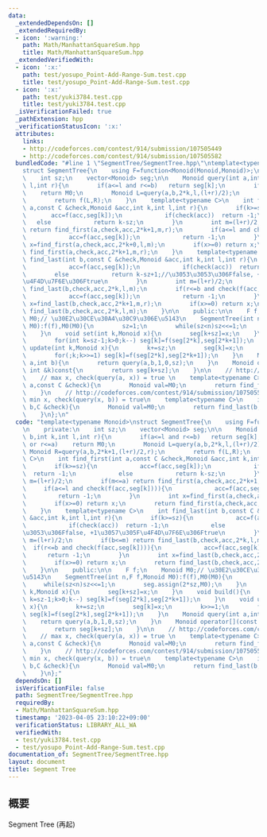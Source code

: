 ```yaml
---
data:
  _extendedDependsOn: []
  _extendedRequiredBy:
  - icon: ':warning:'
    path: Math/ManhattanSquareSum.hpp
    title: Math/ManhattanSquareSum.hpp
  _extendedVerifiedWith:
  - icon: ':x:'
    path: test/yosupo_Point-Add-Range-Sum.test.cpp
    title: test/yosupo_Point-Add-Range-Sum.test.cpp
  - icon: ':x:'
    path: test/yuki3784.test.cpp
    title: test/yuki3784.test.cpp
  _isVerificationFailed: true
  _pathExtension: hpp
  _verificationStatusIcon: ':x:'
  attributes:
    links:
    - http://codeforces.com/contest/914/submission/107505449
    - http://codeforces.com/contest/914/submission/107505582
  bundledCode: "#line 1 \"SegmentTree/SegmentTree.hpp\"\ntemplate<typename Monoid>\n\
    struct SegmentTree{\n    using F=function<Monoid(Monoid,Monoid)>;\n\n    private:\n\
    \    int sz;\n    vector<Monoid> seg;\n\n    Monoid query(int a,int b,int k,int\
    \ l,int r){\n        if(a<=l and r<=b)   return seg[k];\n        if(b<=l or r<=a)\
    \    return M0;\n        Monoid L=query(a,b,2*k,l,(l+r)/2);\n        Monoid R=query(a,b,2*k+1,(l+r)/2,r);\n\
    \        return f(L,R);\n    }\n    template<typename C>\n    int find_first(int\
    \ a,const C &check,Monoid &acc,int k,int l,int r){\n        if(k>=sz){\n     \
    \       acc=f(acc,seg[k]);\n            if(check(acc))  return -1;\n         \
    \   else            return k-sz;\n        }\n        int m=(l+r)/2;\n        if(m<=a)\
    \ return find_first(a,check,acc,2*k+1,m,r);\n        if(a<=l and check(f(acc,seg[k]))){\n\
    \            acc=f(acc,seg[k]);\n            return -1;\n        }\n        int\
    \ x=find_first(a,check,acc,2*k+0,l,m);\n        if(x>=0) return x;\n        return\
    \ find_first(a,check,acc,2*k+1,m,r);\n    }\n    template<typename C>\n    int\
    \ find_last(int b,const C &check,Monoid &acc,int k,int l,int r){\n        if(k>=sz){\n\
    \            acc=f(acc,seg[k]);\n            if(check(acc))  return -1;\n    \
    \        else            return k-sz+1;//\u3053\u3053\u306Ffalse, +1\u3057\u305F\
    \u4F4D\u7F6E\u306Ftrue\n        }\n        int m=(l+r)/2;\n        if(b<=m) return\
    \ find_last(b,check,acc,2*k,l,m);\n        if(r<=b and check(f(acc,seg[k]))){\n\
    \            acc=f(acc,seg[k]);\n            return -1;\n        }\n        int\
    \ x=find_last(b,check,acc,2*k+1,m,r);\n        if(x>=0) return x;\n        return\
    \ find_last(b,check,acc,2*k,l,m);\n    }\n\n    public:\n\n    F f;\n    Monoid\
    \ M0;// \u30E2\u30CE\u30A4\u30C9\u306E\u5143\n    SegmentTree(int n,F f,Monoid\
    \ M0):f(f),M0(M0){\n        sz=1;\n        while(sz<n)sz<<=1;\n        seg.assign(2*sz,M0);\n\
    \    }\n    void set(int k,Monoid x){\n        seg[k+sz]=x;\n    }\n    void build(){\n\
    \        for(int k=sz-1;k>0;k--) seg[k]=f(seg[2*k],seg[2*k+1]);\n    }\n    void\
    \ update(int k,Monoid x){\n        k+=sz;\n        seg[k]=x;\n        k>>=1;\n\
    \        for(;k;k>>=1) seg[k]=f(seg[2*k],seg[2*k+1]);\n    }\n    Monoid query(int\
    \ a,int b){\n        return query(a,b,1,0,sz);\n    }\n    Monoid operator[](const\
    \ int &k)const{\n        return seg[k+sz];\n    }\n\n    // http://codeforces.com/contest/914/submission/107505449\n\
    \    // max x, check(query(a, x)) = true \n    template<typename C>\n    int find_first(int\
    \ a,const C &check){\n        Monoid val=M0;\n        return find_first(a,check,val,1,0,sz);\n\
    \    }\n    // http://codeforces.com/contest/914/submission/107505582\n    //\
    \ min x, check(query(x, b)) = true\n    template<typename C>\n    int find_last(int\
    \ b,C &check){\n        Monoid val=M0;\n        return find_last(b,check,val,1,0,sz);\n\
    \    }\n};\n"
  code: "template<typename Monoid>\nstruct SegmentTree{\n    using F=function<Monoid(Monoid,Monoid)>;\n\
    \n    private:\n    int sz;\n    vector<Monoid> seg;\n\n    Monoid query(int a,int\
    \ b,int k,int l,int r){\n        if(a<=l and r<=b)   return seg[k];\n        if(b<=l\
    \ or r<=a)    return M0;\n        Monoid L=query(a,b,2*k,l,(l+r)/2);\n       \
    \ Monoid R=query(a,b,2*k+1,(l+r)/2,r);\n        return f(L,R);\n    }\n    template<typename\
    \ C>\n    int find_first(int a,const C &check,Monoid &acc,int k,int l,int r){\n\
    \        if(k>=sz){\n            acc=f(acc,seg[k]);\n            if(check(acc))\
    \  return -1;\n            else            return k-sz;\n        }\n        int\
    \ m=(l+r)/2;\n        if(m<=a) return find_first(a,check,acc,2*k+1,m,r);\n   \
    \     if(a<=l and check(f(acc,seg[k]))){\n            acc=f(acc,seg[k]);\n   \
    \         return -1;\n        }\n        int x=find_first(a,check,acc,2*k+0,l,m);\n\
    \        if(x>=0) return x;\n        return find_first(a,check,acc,2*k+1,m,r);\n\
    \    }\n    template<typename C>\n    int find_last(int b,const C &check,Monoid\
    \ &acc,int k,int l,int r){\n        if(k>=sz){\n            acc=f(acc,seg[k]);\n\
    \            if(check(acc))  return -1;\n            else            return k-sz+1;//\u3053\
    \u3053\u306Ffalse, +1\u3057\u305F\u4F4D\u7F6E\u306Ftrue\n        }\n        int\
    \ m=(l+r)/2;\n        if(b<=m) return find_last(b,check,acc,2*k,l,m);\n      \
    \  if(r<=b and check(f(acc,seg[k]))){\n            acc=f(acc,seg[k]);\n      \
    \      return -1;\n        }\n        int x=find_last(b,check,acc,2*k+1,m,r);\n\
    \        if(x>=0) return x;\n        return find_last(b,check,acc,2*k,l,m);\n\
    \    }\n\n    public:\n\n    F f;\n    Monoid M0;// \u30E2\u30CE\u30A4\u30C9\u306E\
    \u5143\n    SegmentTree(int n,F f,Monoid M0):f(f),M0(M0){\n        sz=1;\n   \
    \     while(sz<n)sz<<=1;\n        seg.assign(2*sz,M0);\n    }\n    void set(int\
    \ k,Monoid x){\n        seg[k+sz]=x;\n    }\n    void build(){\n        for(int\
    \ k=sz-1;k>0;k--) seg[k]=f(seg[2*k],seg[2*k+1]);\n    }\n    void update(int k,Monoid\
    \ x){\n        k+=sz;\n        seg[k]=x;\n        k>>=1;\n        for(;k;k>>=1)\
    \ seg[k]=f(seg[2*k],seg[2*k+1]);\n    }\n    Monoid query(int a,int b){\n    \
    \    return query(a,b,1,0,sz);\n    }\n    Monoid operator[](const int &k)const{\n\
    \        return seg[k+sz];\n    }\n\n    // http://codeforces.com/contest/914/submission/107505449\n\
    \    // max x, check(query(a, x)) = true \n    template<typename C>\n    int find_first(int\
    \ a,const C &check){\n        Monoid val=M0;\n        return find_first(a,check,val,1,0,sz);\n\
    \    }\n    // http://codeforces.com/contest/914/submission/107505582\n    //\
    \ min x, check(query(x, b)) = true\n    template<typename C>\n    int find_last(int\
    \ b,C &check){\n        Monoid val=M0;\n        return find_last(b,check,val,1,0,sz);\n\
    \    }\n};"
  dependsOn: []
  isVerificationFile: false
  path: SegmentTree/SegmentTree.hpp
  requiredBy:
  - Math/ManhattanSquareSum.hpp
  timestamp: '2023-04-05 23:10:22+09:00'
  verificationStatus: LIBRARY_ALL_WA
  verifiedWith:
  - test/yuki3784.test.cpp
  - test/yosupo_Point-Add-Range-Sum.test.cpp
documentation_of: SegmentTree/SegmentTree.hpp
layout: document
title: Segment Tree
---
```


## 概要  
Segment Tree (再起)